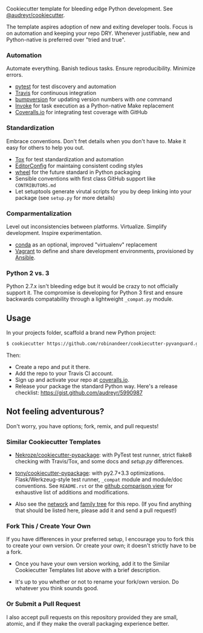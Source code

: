 
Cookiecutter template for bleeding edge Python development. See [@audreyr/cookiecutter][cookiecutter].

The template aspires adoption of new and exiting developer tools. Focus is on automation and keeping your repo DRY. Whenever justifiable, new and Python-native is preferred over "tried and true".

### Automation
Automate everything. Banish tedious tasks. Ensure reproducibility. Minimize errors.

- [pytest][pytest] for test discovery and automation
- [Travis][travis] for continuous integration
- [bumpversion][bumpversion] for updating version numbers with *one* command
- [Invoke][invoke] for task execution as a Python-native Make replacement
- [Coveralls.io][coveralls] for integrating test coverage with GitHub 

### Standardization
Embrace conventions. Don't fret details when you don't have to. Make it easy for others to help you out.

- [Tox][tox] for test standardization and automation
- [EditorConfig][editorconfig] for maintaing consistent coding styles
- [wheel][wheel] for the future standard in Python packaging
- Sensible conventions with first class GitHub support like ``CONTRIBUTORS.md``
- Let setuptools generate virutal scripts for you by deep linking into your package (see ``setup.py`` for more details)

### Comparmentalization
Level out inconsistencies between platforms. Virtualize. Simplify development. Inspire experimentation.

- [conda][conda] as an optional, improved "virtualenv" replacement
- [Vagrant][vagrant] to define and share development environments, provisioned by [Ansible][ansible].

### Python 2 vs. 3
Python 2.7.x isn't bleeding edge but it would be crazy to not officially support it. The compromise is developing for Python 3 first and ensure backwards compatability through a lightweight ``_compat.py`` module.


## Usage
In your projects folder, scaffold a brand new Python project:

```bash
$ cookiecutter https://github.com/robinandeer/cookiecutter-pyvanguard.git
```

Then:

* Create a repo and put it there.
* Add the repo to your Travis CI account.
* Sign up and activate your repo at [coveralls.io][coveralls].
* Release your package the standard Python way. Here's a release checklist: https://gist.github.com/audreyr/5990987


## Not feeling adventurous?
Don't worry, you have options; fork, remix, and pull requests!

### Similar Cookiecutter Templates

* [Nekroze/cookiecutter-pypackage][nekroze]: with PyTest test runner, strict flake8 checking with Travis/Tox, and some docs and *setup.py* differences.

* [tony/cookiecutter-pypackage][tony]: with py2.7+3.3 optimizations. Flask/Werkzeug-style test runner, ``_compat`` module and module/doc conventions. See ``README.rst`` or the [github comparison view][github-comparison] for exhaustive list of additions and modifications.

* Also see the [network][network] and [family tree][family-tree] for this repo. (If you find anything that should be listed here, please add it and send a pull request!)

### Fork This / Create Your Own
If you have differences in your preferred setup, I encourage you to fork this
to create your own version. Or create your own; it doesn't strictly have to
be a fork.

* Once you have your own version working, add it to the Similar Cookiecutter
  Templates list above with a brief description.

* It's up to you whether or not to rename your fork/own version. Do whatever
  you think sounds good.

### Or Submit a Pull Request
I also accept pull requests on this repository provided they are small, atomic, and if they make the overall packaging experience better.


[ansible]: http://www.ansible.com/home
[bumpversion]: https://github.com/peritus/bumpversion
[conda]: http://conda.pydata.org/docs/
[cookiecutter]: https://github.com/audreyr/cookiecutter
[coveralls]: https://coveralls.io/
[editorconfig]: http://editorconfig.org/
[family-tree]: https://github.com/robinandeer/cookiecutter-pyvanguard/network/members
[github-comparison]: https://github.com/tony/cookiecutter-pypackage/compare/robinandeer:master...master
[inspiration]: http://thenounproject.com/term/cutting-edge/14935/
[invoke]: http://invoke.readthedocs.org/en/latest/
[nekroze]: https://github.com/Nekroze/cookiecutter-pypackage
[network]: https://github.com/robinandeer/cookiecutter-pyvanguard/network
[pytest]: http://pytest.org/latest/
[tony]: https://github.com/tony/cookiecutter-pypackage
[tox]: http://tox.readthedocs.org/en/latest/
[travis]: https://travis-ci.org/
[vagrant]: http://www.vagrantup.com/
[wheel]: http://wheel.readthedocs.org/en/latest/
